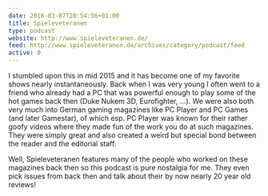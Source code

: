 ```yaml
---
date: 2016-03-07T20:54:56+01:00
title: Spieleveteranen
type: podcast
website: http://www.spieleveteranen.de/
feed: http://www.spieleveteranen.de/archives/category/podcast/feed
active: 0
---
```


I stumbled upon this in mid 2015 and it has become one of my favorite shows
nearly instantaneously. Back when I was very young I often went to a friend who
already had a PC that was powerful enough to play some of the hot games back
then (Duke Nukem 3D, Eurofighter, ...). We were also both very much into German
gaming magazines like PC Player and PC Games (and later Gamestar), of which
esp. PC Player was known for their rather goofy videos where they made fun of
the work you do at such magazines. They were simply great and also created a
weird but special bond between the reader and the editorial staff.

Well, Spieleveteranen features many of the people who worked on these magazines
back then so this podcast is pure nostalgia for me. They even pick issues from
back then and talk about their by now nearly 20 year old reviews!
